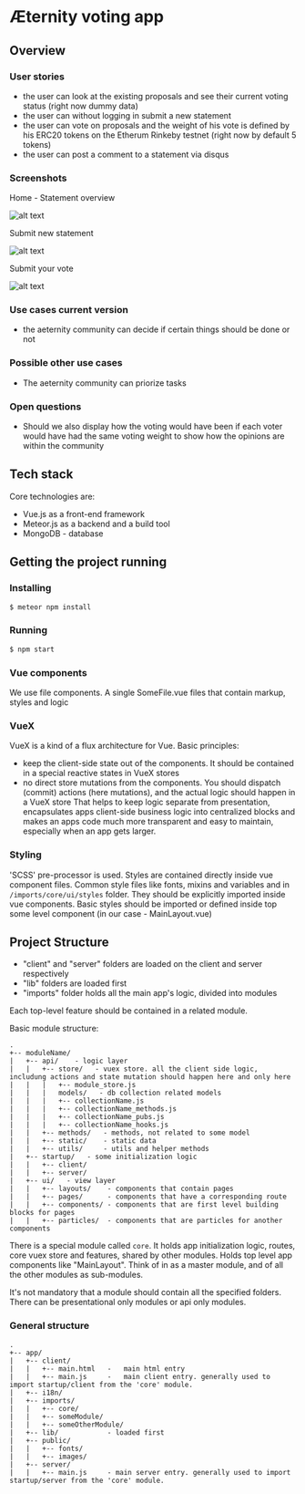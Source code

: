 # Æternity voting app

## Overview

### User stories

- the user can look at the existing proposals and see their current voting status (right now dummy data)
- the user can without logging in submit a new statement
- the user can vote on proposals and the weight of his vote is defined by his ERC20 tokens on the Etherum Rinkeby testnet (right now by default 5 tokens)
- the user can post a comment to a statement via disqus


### Screenshots

Home - Statement overview

![alt text](https://photos-1.dropbox.com/t/2/AAClgj42cO3n5FBzFsZ5ZdxqAkleVS4MJJa-4gU9XwPCGg/12/7363903/png/32x32/3/1502114400/0/2/Aeternity1.png/EMjVuwUYk8cEIAcoBw/FqT02InJ4XtIhtaHa7RpI0DASrN3iLNpVbBoiO1ku24?dl=0&size=2048x1536&size_mode=3)

Submit new statement

![alt text](https://photos-5.dropbox.com/t/2/AACo64tk41PDv5wxNBXr7OtTq-I--XeT8MrgIiQXj6BmCw/12/7363903/png/32x32/3/1502114400/0/2/Aeternity3.png/EMjVuwUYk8cEIAcoBw/KYPCO2VFVh97iMXjQgvB18XBIU75UmvkluQSCDtb8iI?dl=0&size=2048x1536&size_mode=3)

Submit your vote

![alt text](https://photos-4.dropbox.com/t/2/AAAvdGRGFIUxPCW_0TahLMD_jvoLMwmlwj_DreSrOWpQTw/12/7363903/png/32x32/3/1502110800/0/2/Aeternity2.png/EMjVuwUYk8cEIAcoBw/eP8KCDVKjo5RTCEIs_cxIvwwBvYXiptWZKKeRIRhv0k?dl=0&size=2048x1536&size_mode=3)

### Use cases current version
- the aeternity community can decide if certain things should be done or not

### Possible other use cases
- The aeternity community can priorize tasks

### Open questions
- Should we also display how the voting would have been if each voter would have had the same voting weight to show how the opinions are within the community




## Tech stack

Core technologies are:
* Vue.js as a front-end framework
* Meteor.js as a backend and a build tool
* MongoDB - database

## Getting the project running

### Installing

```sh
$ meteor npm install
```

### Running

```sh
$ npm start
```

### Vue components
We use file components. A single SomeFile.vue files that contain markup, styles and logic

### VueX
VueX is a kind of a flux architecture for Vue. Basic principles:
* keep the client-side state out of the components. It should be contained in a special reactive states in VueX stores
* no direct store mutations from the components. You should dispatch (commit) actions (here mutations), and the actual logic should happen in a VueX store
That helps to keep logic separate from presentation, encapsulates apps client-side business logic into centralized blocks and
makes an apps code much more transparent and easy to maintain, especially when an app gets larger.

### Styling

'SCSS' pre-processor is used. Styles are contained directly inside vue component files.
Common style files like fonts, mixins and variables and in `/imports/core/ui/styles` folder. They should be explicitly imported inside vue components.
Basic styles should be imported or defined inside top some level component (in our case - MainLayout.vue)

## Project Structure

* "client" and "server" folders are loaded on the client and server respectively
* "lib" folders are loaded first
* "imports" folder holds all the main app's logic, divided into modules

Each top-level feature should be contained in a related module.

Basic module structure:

```
.
+-- moduleName/
|   +-- api/    - logic layer
|   |   +-- store/   - vuex store. all the client side logic, includung actions and state mutation should happen here and only here
|   |   |   +-- module_store.js
|   |   |   models/   - db collection related models
|   |   |   +-- collectionName.js
|   |   |   +-- collectionName_methods.js
|   |   |   +-- collectionName_pubs.js
|   |   |   +-- collectionName_hooks.js
|   |   +-- methods/   - methods, not related to some model
|   |   +-- static/    - static data
|   |   +-- utils/     - utils and helper methods
|   +-- startup/   - some initialization logic
|   |   +-- client/
|   |   +-- server/
|   +-- ui/   - view layer
|   |   +-- layouts/    - components that contain pages
|   |   +-- pages/      - components that have a corresponding route
|   |   +-- components/ - components that are first level building blocks for pages
|   |   +-- particles/  - components that are particles for another components

```

There is a special module called `core`.
It holds app initialization logic, routes, core vuex store and features, shared by other modules.
Holds top level app components like "MainLayout".
Think of in as a master module, and of all the other modules as sub-modules.

It's not mandatory that a module should contain all the specified folders.
There can be presentational only modules or api only modules.

### General structure

```
.
+-- app/
|   +-- client/
|   |   +-- main.html   -   main html entry
|   |   +-- main.js     -   main client entry. generally used to import startup/client from the 'core' module.
|   +-- i18n/
|   +-- imports/
|   |   +-- core/
|   |   +-- someModule/
|   |   +-- someOtherModule/
|   +-- lib/            - loaded first
|   +-- public/
|   |   +-- fonts/
|   |   +-- images/
|   +-- server/
|   |   +-- main.js     - main server entry. generally used to import startup/server from the 'core' module.

```
